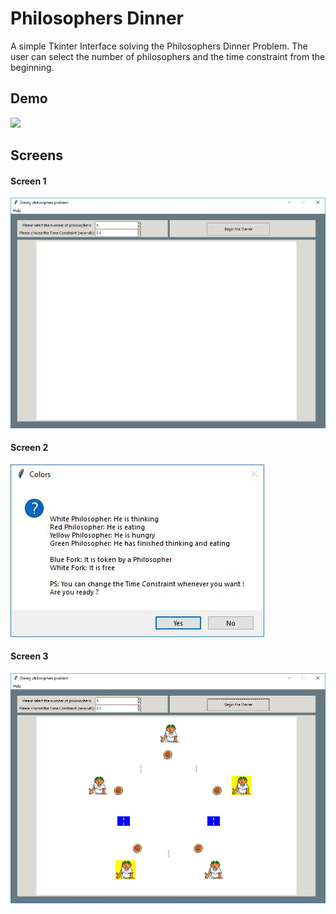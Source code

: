 # Philosophers Dinner
A simple Tkinter Interface solving the Philosophers Dinner Problem. The user can select the number of philosophers and the time constraint from the beginning.

## Demo
![](readme_src/demo.gif)


## Screens
#### Screen 1
![](readme_src/1.jpg)

#### Screen 2
![](readme_src/2.jpg)

#### Screen 3
![](readme_src/3.jpg)